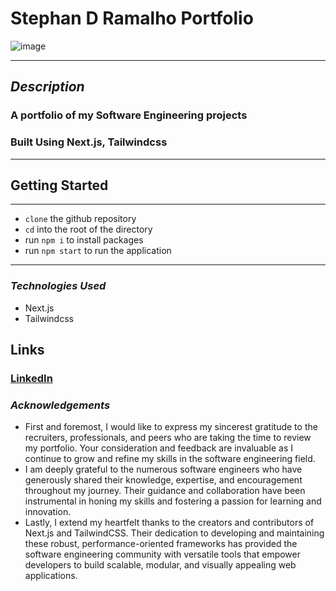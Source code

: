 # Stephan D Ramalho Portfolio

![image](https://imgur.com/a/fDenaSa)

---

## **_Description_**

### A portfolio of my Software Engineering projects

### Built Using Next.js, Tailwindcss

---

## Getting Started

---

- `clone` the github repository
- `cd` into the root of the directory
- run `npm i` to install packages
- run `npm start` to run the application

---

### **_*Technologies Used*_**

- Next.js
- Tailwindcss

## Links

### [LinkedIn](http://www.linkedin.com/in/stephan-ramalho)

### **_Acknowledgements_**

- First and foremost, I would like to express my sincerest gratitude to the recruiters, professionals, and peers who are taking the time to review my portfolio. Your consideration and feedback are invaluable as I continue to grow and refine my skills in the software engineering field.
- I am deeply grateful to the numerous software engineers who have generously shared their knowledge, expertise, and encouragement throughout my journey. Their guidance and collaboration have been instrumental in honing my skills and fostering a passion for learning and innovation.
- Lastly, I extend my heartfelt thanks to the creators and contributors of Next.js and TailwindCSS. Their dedication to developing and maintaining these robust, performance-oriented frameworks has provided the software engineering community with versatile tools that empower developers to build scalable, modular, and visually appealing web applications.
